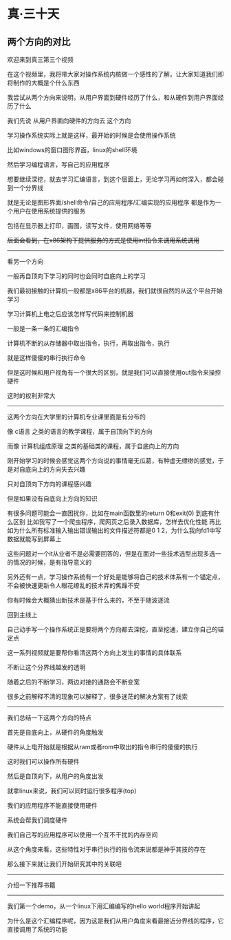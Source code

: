 # 真·三十天
## 两个方向的对比

欢迎来到真三第三个视频

在这个视频里，我将带大家对操作系统内核做一个感性的了解，让大家知道我们即将制作的大概是个什么东西

我尝试从两个方向来说明，从用户界面到硬件经历了什么，和从硬件到用户界面经历了什么

我们先说 从用户界面向硬件的方向去 这个方向

学习操作系统实际上就是这样，最开始的时候是会使用操作系统

比如windows的窗口图形界面，linux的shell环境

然后学习编程语言，写自己的应用程序

想要继续深挖，就去学习汇编语言，到这个层面上，无论学习再如何深入，都会碰到一个分界线

就是无论是图形界面/shell命令/自己的应用程序/汇编实现的应用程序 都是作为一个用户在使用系统提供的服务

包括在显示器上打印，画图，读写文件，使用网络等等

~~后面会看到，在x86架构下提供服务的方式是使用int指令来调用系统调用~~

---

看另一个方向

一般再自顶向下学习的同时也会同时自底向上的学习

我们最初接触的计算机一般都是x86平台的机器，我们就很自然的从这个平台开始学习

学习计算机上电之后应该怎样写代码来控制机器

一般是一条一条的汇编指令

计算机不断的从存储器中取出指令，执行，再取出指令，执行

就是这样傻傻的串行执行命令

但是这时候和用户视角有一个很大的区别，就是我们可以直接使用out指令来操控硬件

这时的权利非常大

---

这两个方向在大学里的计算机专业课里面是有分布的

像 c语言 之类的语言的教学课程，属于自顶向下的方向

而像 计算机组成原理 之类的基础类的课程，属于自底向上的方向

刚开始学习的时候会感觉这两个方向说的事情毫无瓜葛，有种虚无缥缈的感觉，于是对自底向上的方向失去兴趣

只对自顶向下方向的课程感兴趣

但是如果没有自底向上方向的知识

有很多问题可能会一直困扰你，比如在main函数里的return 0和exit(0) 到底有什么区别
比如我写了一个爬虫程序，爬网页之后录入数据库，怎样去优化性能
再比如为什么所有标准输入输出错误输出的文件描述符都是0 1 2，为什么我向fd1中写数据就能写到屏幕上

这些问题对一个it从业者不是必需要回答的，但是在面对一些技术选型出现多选一的情况的时候，是有指导意义的

另外还有一点，学习操作系统有一个好处是能够将自己的技术体系有一个锚定点，不会被快速更新令人眼花缭乱的技术弄的焦躁不安

你有时候会大概猜出新技术是基于什么来的，不至于随波逐流

回到主线上

自己动手写一个操作系统正是要将两个方向都去深挖，直至挖通，建立你自己的锚定点

这一系列视频就是要帮你看清这两个方向上发生的事情的具体联系

不断让这个分界线越发的透明

随着之后的不断学习，两边对接的通路会不断变宽

很多之前解释不清的现象可以解释了，很多迷茫的解决方案有了线索

---

我们总结一下这两个方向的特点

首先是自底向上，从硬件的角度触发

硬件从上电开始就是根据从ram或者rom中取出的指令串行的傻傻的执行

这时我们可以操作所有硬件

然后是自顶向下，从用户的角度出发

就拿linux来说，我们可以同时运行很多程序(top)

我们的应用程序不能直接使用硬件

系统会帮我们调度硬件

我们自己写的应用程序可以使用一个互不干扰的内存空间

从这个角度来看，这些特性对于串行执行的指令流来说都是神乎其技的存在

那么接下来就让我们开始研究其中的关联吧

---

介绍一下推荐书籍

---

我们第一个demo，从一个linux下用汇编编写的hello world程序开始讲起

为什么是这个汇编程序呢，因为这是我们从用户角度来看最接近分界线的程序，它直接调用了系统的功能

